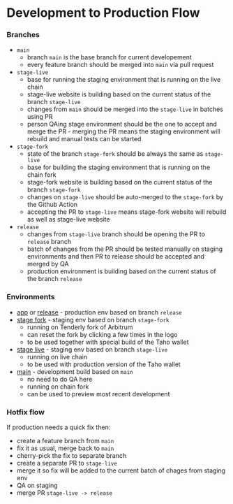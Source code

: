 # Development to Production Flow

### Branches

- `main`
  - branch `main` is the base branch for current developement
  - every feature branch should be merged into `main` via pull request
- `stage-live`
  - base for running the staging environment that is running on the live chain
  - stage-live website is building based on the current status of the branch `stage-live`
  - changes from `main` should be merged into the `stage-live` in batches using PR
  - person QAing stage environment should be the one to accept and merge the PR - merging the PR means the staging environment will rebuild and manual tests can be started
- `stage-fork`
  - state of the branch `stage-fork` should be always the same as `stage-live`
  - base for building the staging environment that is running on the chain fork
  - stage-fork website is building based on the current status of the branch `stage-fork`
  - changes on `stage-live` should be auto-merged to the `stage-fork` by the Github Action
  - accepting the PR to `stage-live` means stage-fork website will rebuild as well as stage-live website
- `release`
  - changes from `stage-live` branch should be opening the PR to `release` branch
  - batch of changes from the PR should be tested manually on staging environments and then PR to release should be accepted and merged by QA
  - production environment is building based on the current status of the branch `release`

### Environments

- [app](https://app.taho.xyz/) or [release](https://release--taho-development.netlify.app/) - production env based on branch `release`
- [stage fork](https://stage-fork--taho-development.netlify.app/) - staging env based on branch `stage-fork`
  - running on Tenderly fork of Arbitrum
  - can reset the fork by clicking a few times in the logo
  - to be used together with special build of the Taho wallet 
- [stage live](https://stage-live--taho-development.netlify.app/) - staging env based on branch `stage-live`
  - running on live chain
  - to be used with production version of the Taho wallet
- [main](https://main--taho-development.netlify.app/) - development build based on `main`
  - no need to do QA here
  - running on chain fork
  - can be used to preview most recent development

### Hotfix flow

If production needs a quick fix then:

- create a feature branch from `main`
- fix it as usual, merge back to `main`
- cherry-pick the fix to separate branch
- create a separate PR to `stage-live` 
- merge it so fix will be added to the current batch of chages from staging env
- QA on staging
- merge PR `stage-live -> release`